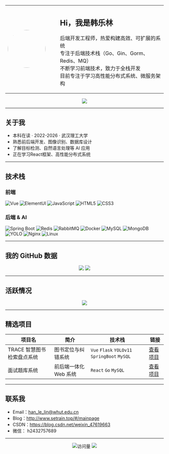 <table align="center">
  <tr>
    <td width="150">
      <img src="http://www.setrain.top/avatars/hanlelin.jpg" width="120" style="border-radius: 50%;" />
    </td>
    <td>
      <h2>Hi，我是韩乐林</h2>
      <p>
        后端开发工程师，热爱构建高效、可扩展的系统 <br/>
        专注于后端技术栈（Go、Gin、Gorm、Redis、MQ）<br/>
        不断学习前端技术，致力于全栈开发 <br/>
        目前专注于学习高性能分布式系统、微服务架构
      </p>
    </td>
  </tr>
</table>


<div align="center">
  <img src="https://readme-typing-svg.herokuapp.com/?lines=后端开发;全栈开发;致力于开发高效系统&center=true&width=600&height=45">
</div>

---

## 关于我

- 本科在读 · 2022-2026 · 武汉理工大学
- 熟悉前后端开发、图像识别、数据库设计
- 了解目标检测、自然语言处理等 AI 应用
- 正在学习React框架、高性能分布式系统

---

## 技术栈

### 前端

![Vue](https://img.shields.io/badge/Vue-4FC08D?style=flat-square&logo=vue.js&logoColor=white) ![ElementUI](https://img.shields.io/badge/ElementUI-409EFF?style=flat-square&logo=element&logoColor=white) ![JavaScript](https://img.shields.io/badge/JavaScript-F7DF1E?style=flat-square&logo=javascript&logoColor=black) ![HTML5](https://img.shields.io/badge/HTML5-E34F26?style=flat-square&logo=html5&logoColor=white) ![CSS3](https://img.shields.io/badge/CSS3-1572B6?style=flat-square&logo=css3&logoColor=white)

### 后端 & AI

![Spring Boot](https://img.shields.io/badge/SpringBoot-6DB33F?style=flat-square&logo=spring-boot&logoColor=white) ![Redis](https://img.shields.io/badge/Redis-DC382D?style=flat-square&logo=redis&logoColor=white) ![RabbitMQ](https://img.shields.io/badge/RabbitMQ-FF6600?style=flat-square&logo=rabbitmq&logoColor=white) ![Docker](https://img.shields.io/badge/Docker-2496ED?style=flat-square&logo=docker&logoColor=white) ![MySQL](https://img.shields.io/badge/MySQL-4479A1?style=flat-square&logo=mysql&logoColor=white) ![MongoDB](https://img.shields.io/badge/MongoDB-47A248?style=flat-square&logo=mongodb&logoColor=white) ![YOLO](https://img.shields.io/badge/YOLO-v9/v10/v11-important?style=flat-square&logo=github) ![Nginx](https://img.shields.io/badge/Nginx-009639?style=flat-square&logo=nginx&logoColor=white) ![Linux](https://img.shields.io/badge/Linux-FCC624?style=flat-square&logo=linux&logoColor=black)

---

## 我的 GitHub 数据

<div align="center">
  <img src="https://github-readme-stats.vercel.app/api?username=2Stephen&show_icons=true&theme=vue&count_private=true&hide_title=true" />
  <img src="https://github-readme-stats.vercel.app/api/top-langs/?username=2Stephen&layout=compact&theme=vue&hide=html,css,javaScript,ts&langs_count=6" />
</div>


---

## 活跃情况

<div align="center">
  <img src="https://github-readme-streak-stats.herokuapp.com/?user=2Stephen&theme=vue" />
</div>


---

## 精选项目

| 项目名 | 简介 | 技术栈 | 链接 |
|--------|------|--------|------|
| TRACE 智慧图书检索盘点系统 | 图书定位与纠错系统 | `Vue` `Flask` `YOLOv11` `SpringBoot` `MySQL` | [查看项目](https://github.com/2Stephen/TRACE_1.0) |
| 面试题库系统 | 前后端一体化 Web 系统 | `React` `Go` `MySQL` | [查看项目](https://github.com/2Stephen/SETrain_Go_backend) |

---

## 联系我

- Email：han_le_lin@whut.edu.cn
- Blog：http://www.setrain.top/#/mainpage
- CSDN：https://blog.csdn.net/weixin_47619663
- 微信： h2432757689

---

<p align="center">
  <img src="https://komarev.com/ghpvc/?username=2Stephen&style=flat-square&color=green" alt="访问量"/>
  <img src="https://badges.pufler.dev/visits/2Stephen/2Stephen?logo=github" />
</p>
